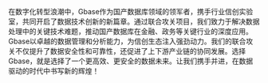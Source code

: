 在数字化转型浪潮中，Gbase作为国产数据库领域的领军者，携手行业信创实验室，共同开启了数据技术创新的新篇章。通过联合攻关项目，我们致力于解决数据处理中的关键技术难题，推动国产数据库在金融、政务等关键行业的深度应用。Gbase以卓越的数据管理和分析能力，为信创生态注入强劲动力。我们的联合攻关不仅提升了数据安全性和可靠性，还促进了上下游产业链的协同发展。选择Gbase，就是选择了一个更高效、更安全的数据未来。让我们携手并进，在数据驱动的时代中书写新的辉煌！